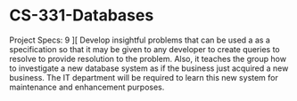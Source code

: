 # CS-331-Databases
Project Specs:
9 ][
Develop insightful problems that can be used a as a specification so that it may be given to any developer to create queries to resolve to provide resolution to the problem.
Also, it teaches the group how to investigate a new database system as if the business just acquired a new business. The IT department will be required to learn this new system for maintenance and enhancement purposes.
